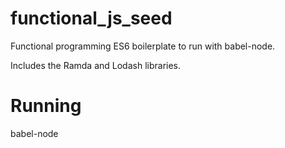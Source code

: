 # functional_js_seed
Functional programming ES6 boilerplate to run with babel-node.

Includes the Ramda and Lodash libraries.

# Running
babel-node <filename>
